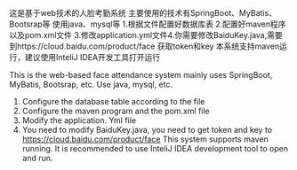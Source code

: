 这是基于web技术的人脸考勤系统 主要使用的技术有SpringBoot、MyBatis、Bootsrap等 
使用java、mysql等 
1.根据文件配置好数据库表
2.配置好maven程序以及pom.xml文件 
3.修改application.yml文件4.你需要修改BaiduKey.java,需要到https://cloud.baidu.com/product/face 获取token和key
本系统支持maven运行，建议使用InteliJ IDEA开发工具打开运行

This is the web-based face attendance system mainly uses SpringBoot, MyBatis, Bootsrap, etc.
Use java, mysql, etc.
1. Configure the database table according to the file
2. Configure the maven program and the pom.xml file 
3. Modify the application. Yml file
4. You need to modify BaiduKey.java, you need to get token and key to https://cloud.baidu.com/product/face
This system supports maven running. It is recommended to use InteliJ IDEA development tool to open and run.
